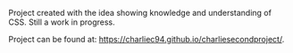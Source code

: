 Project created with the idea showing knowledge and understanding of CSS. Still a work in progress.


Project can be found at: https://charliec94.github.io/charliesecondproject/.
